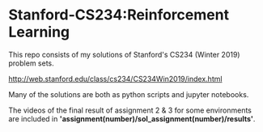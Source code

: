 # Stanford-CS234:Reinforcement Learning
This repo consists of my solutions of Stanford's CS234 (Winter 2019) problem sets.

http://web.stanford.edu/class/cs234/CS234Win2019/index.html

Many of the solutions are both as python scripts and jupyter notebooks.

The videos of the final result of assignment 2 & 3 for some environments are included in  **'assignment(number)/sol_assignment(number)/results'**.
